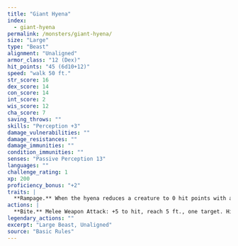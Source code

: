 ```yaml
---
title: "Giant Hyena"
index:
  - giant-hyena
permalink: /monsters/giant-hyena/
size: "Large"
type: "Beast"
alignment: "Unaligned"
armor_class: "12 (Dex)"
hit_points: "45 (6d10+12)"
speed: "walk 50 ft."
str_score: 16
dex_score: 14
con_score: 14
int_score: 2
wis_score: 12
cha_score: 7
saving_throws: ""
skills: "Perception +3"
damage_vulnerabilities: ""
damage_resistances: ""
damage_immunities: ""
condition_immunities: ""
senses: "Passive Perception 13"
languages: ""
challenge_rating: 1
xp: 200
proficiency_bonus: "+2"
traits: |
  **Rampage.** When the hyena reduces a creature to 0 hit points with a melee attack on its turn, the hyena can take a bonus action to move up to half its speed and make a bite attack.
actions: |
  **Bite.** Melee Weapon Attack: +5 to hit, reach 5 ft., one target. Hit: 10 (2d6 + 3) piercing damage.  
legendary_actions: ""
excerpt: "Large Beast, Unaligned"
source: "Basic Rules"
---
```

